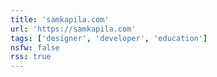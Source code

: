 ```yaml
---
title: 'samkapila.com'
url: 'https://samkapila.com'
tags: ['designer', 'developer', 'education']
nsfw: false
rss: true
---
```

